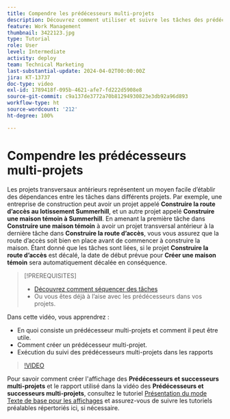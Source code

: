 ```yaml
---
title: Compendre les prédécesseurs multi-projets
description: Découvrez comment utiliser et suivre les tâches des prédécesseurs pour 2 projets ou plus.
feature: Work Management
thumbnail: 3422123.jpg
type: Tutorial
role: User
level: Intermediate
activity: deploy
team: Technical Marketing
last-substantial-update: 2024-04-02T00:00:00Z
jira: KT-13737
doc-type: video
exl-id: 1789418f-095b-4621-afe7-fd222d5908e8
source-git-commit: c9a137de3772a70b81294930823e3db92a96d893
workflow-type: ht
source-wordcount: '212'
ht-degree: 100%

---
```


# Compendre les prédécesseurs multi-projets

Les projets transversaux antérieurs représentent un moyen facile d’établir des dépendances entre les tâches dans différents projets. Par exemple, une entreprise de construction peut avoir un projet appelé **Construire la route d’accès au lotissement Summerhill**, et un autre projet appelé **Construire une maison témoin à Summerhill**. En amenant la première tâche dans **Construire une maison témoin** à avoir un projet transversal antérieur à la dernière tâche dans **Construire la route d’accès**, vous vous assurez que la route d’accès soit bien en place avant de commencer à construire la maison. Étant donné que les tâches sont liées, si le projet **Construire la route d’accès** est décalé, la date de début prévue pour **Créer une maison témoin** sera automatiquement décalée en conséquence.

>[!PREREQUISITES]
>
>* [Découvrez comment séquencer des tâches](https://experienceleague.adobe.com/docs/workfront-learn/tutorials-workfront/manage-work/tasks/learn-to-sequence-tasks.html?lang=fr)
>* Ou vous êtes déjà à l’aise avec les prédécesseurs dans vos projets.


Dans cette vidéo, vous apprendrez :

* En quoi consiste un prédécesseur multi-projets et comment il peut être utile.
* Comment créer un prédécesseur multi-projet.
* Exécution du suivi des prédécesseurs multi-projets dans les rapports

>[!VIDEO](https://video.tv.adobe.com/v/3422123/?quality=12&learn=on)

Pour savoir comment créer l&#39;affichage des **Prédécesseurs et successeurs multi-projets** et le rapport utilisé dans la vidéo des **Prédécesseurs et successeurs multi-projets**, consultez le tutoriel [Présentation du mode Texte de base pour les affichages](https://experienceleague.adobe.com/docs/workfront-learn/tutorials-workfront/reporting/intermediate-reporting/basic-text-mode-for-views.html?lang=fr) et assurez-vous de suivre les tutoriels préalables répertoriés ici, si nécessaire.
